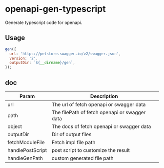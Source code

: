 # openapi-gen-typescript

Generate typescript code for openapi.

## Usage

```javascript
gen({
  url: 'https://petstore.swagger.io/v2/swagger.json',
  version: '2',
  outputDir: `${__dirname}/gen`,
});
```

## doc

| Param            | Description                                   |
| ---------------- | --------------------------------------------- |
| url              | The url of fetch openapi or swagger data      |
| path             | The filePath of fetch openapi or swagger data |
| object           | The docs of fetch openapi or swagger data     |
| outputDir        | Dir of output files                           |
| fetchModuleFile  | Fetch impl file path                          |
| handlePostScript | post script to customize the result           |
| handleGenPath    | custom generated file path                    |
